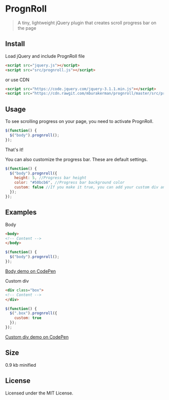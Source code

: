 # PrognRoll

> A tiny, lightweight jQuery plugin that creates scroll progress bar on the page

## Install

Load jQuery and include PrognRoll file

```html
<script src="jquery.js"></script>
<script src="src/prognroll.js"></script>
```

or use CDN

```html
<script src="https://code.jquery.com/jquery-3.1.1.min.js"></script>
<script src="https://cdn.rawgit.com/mburakerman/prognroll/master/src/prognroll.js"></script>
```

## Usage

To see scrolling progress on your page, you need to activate PrognRoll.

```js
$(function() {
  $("body").prognroll();
});
```
That's it!

You can also customize the progress bar. These are default settings.

```js
$(function() {
  $("body").prognroll({
    height: 5, //Progress bar height
    color: "#50bcb6", //Progress bar background color
    custom: false //If you make it true, you can add your custom div and see it's scroll progress on the page
  });
});
```

## Examples

Body

```html
<body>
<!-- Content -->
</body>
```
```js
$(function() {
  $("body").prognroll();
});
```
[Body demo on CodePen](http://codepen.io/anon/pen/GjzArK)

Custom div

```html
<div class="box">
<!-- Content -->
</div>
```

```js
$(function() {
  $(".box").prognroll({
    custom: true
  });
});
```
[Custom div demo on CodePen](http://codepen.io/anon/pen/WGPoxm)

## Size

0.9 kb minified

## License

Licensed under the MIT License.
